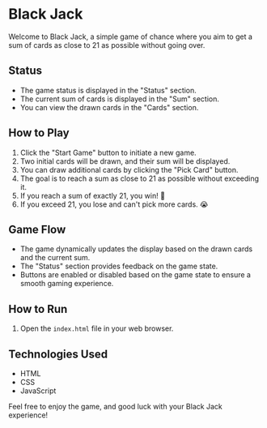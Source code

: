 # Black Jack

Welcome to Black Jack, a simple game of chance where you aim to get a sum of cards as close to 21 as possible without going over.

## Status
- The game status is displayed in the "Status" section.
- The current sum of cards is displayed in the "Sum" section.
- You can view the drawn cards in the "Cards" section.

## How to Play
1. Click the "Start Game" button to initiate a new game.
2. Two initial cards will be drawn, and their sum will be displayed.
3. You can draw additional cards by clicking the "Pick Card" button.
4. The goal is to reach a sum as close to 21 as possible without exceeding it.
5. If you reach a sum of exactly 21, you win! 🥳
6. If you exceed 21, you lose and can't pick more cards. 😭

## Game Flow
- The game dynamically updates the display based on the drawn cards and the current sum.
- The "Status" section provides feedback on the game state.
- Buttons are enabled or disabled based on the game state to ensure a smooth gaming experience.

## How to Run
1. Open the `index.html` file in your web browser.

## Technologies Used
- HTML
- CSS
- JavaScript

Feel free to enjoy the game, and good luck with your Black Jack experience!
